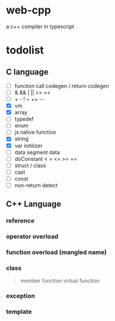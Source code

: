 # web-cpp
a c++ compiler in typescript


# todolist

## C language

- [ ] function call codegen / return codegen
- [ ] & && | || >> <<
- [ ] \+ \- ! ~ ++ --
- [X] vm
- [X] array
- [ ] typedef
- [ ] enum
- [ ] js native function
- [X] string
- [X] var initilizer
- [ ] data segment data
- [ ] doConstant < > <= >= ==
- [ ] struct / class
- [ ] cast
- [ ] const
- [ ] non-return detect

## C++ Language

### reference
### operator overload
### function overload (mangled name)
### class
> member function
> virtual function
### exception
### template